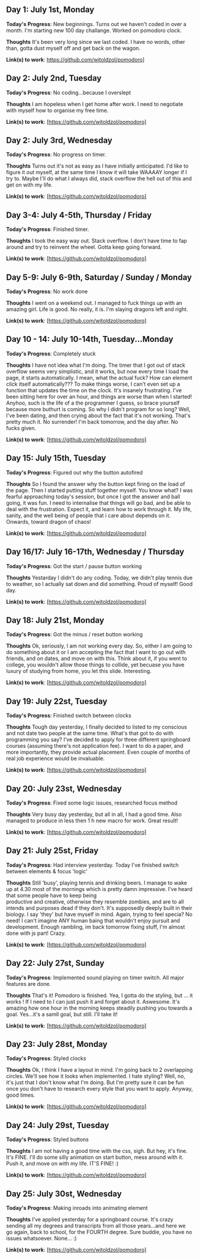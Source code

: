 ## Day 1: July 1st, Monday

**Today's Progress**: New beginnings. Turns out we haven't coded in over a month. I'm starting new 100 day challange. Worked on pomodoro clock. 

**Thoughts**  It's been very long since we last coded. I have no words, other than, gotta dust myself off and get back on the wagon.

**Link(s) to work**: https://github.com/witoldzol/pomodoro]

## Day 2: July 2nd, Tuesday

**Today's Progress**: No coding...because I overslept

**Thoughts**  I am hopeless when I get home after work. I need to negotiate with myself how to organise my free time.

**Link(s) to work**: [https://github.com/witoldzol/pomodoro]

## Day 2: July 3rd, Wednesday

**Today's Progress**: No progress on timer. 

**Thoughts** Turns out it's not as easy as I have initially anticipated. I'd like to figure it out myself, at the same time I know it will take WAAAAY longer if I try to. 
Maybe I'll do what I always did, stack overflow the hell out of this and get on with my life.

**Link(s) to work**: [https://github.com/witoldzol/pomodoro]

## Day 3-4: July 4-5th, Thursday / Friday

**Today's Progress**: Finished timer. 

**Thoughts** I took the easy way out. Stack overflow. I don't have time to fap around and try to reinvent the wheel. Gotta keep going forward. 

**Link(s) to work**: [https://github.com/witoldzol/pomodoro]

## Day 5-9: July 6-9th, Saturday / Sunday / Monday

**Today's Progress**: No work done 

**Thoughts** I went on a weekend out. I managed to fuck things up with an amazing girl. Life is good. No really, it is. I'm slaying dragons left and right. 

**Link(s) to work**: [https://github.com/witoldzol/pomodoro]

## Day 10 - 14: July 10-14th, Tuesday...Monday

**Today's Progress**: Completely stuck

**Thoughts** I have not idea what I'm doing. The timer that I got out of stack overflow seems very simplistic, and it works, but now every time I load the page, it starts automatically.
I mean, what the actual fuck? How can element click itself automatically??? To make things worse, I can't even set up a function that updates the time on the clock. It's insanely frustrating.
I've been sitting here for over an hour, and things are worse than when I started! Anyhoo, such is the life of a the programmer I guess, so brace yourself because more buthurt is coming. 
So why I didn't program for so long? Well, I've been dating, and then crying about the fact that it's not working. That's pretty much it. No surrender! I'm back tomorrow, and the day after.
No fucks given.

**Link(s) to work**: [https://github.com/witoldzol/pomodoro]

## Day 15: July 15th, Tuesday

**Today's Progress**: Figured out why the button autofired

**Thoughts** So I found the answer why the button kept firing on the load of the page. Then I started putting stuff together myself. You know what? I was fearful approaching today's session, but once I got the answer and ball going, it was fun. I need to internalise that things will go bad, and be able to deal with the frustration. Expect it, and learn how to work through it. My life, sanity, and the well being of people that i care about depends on it. Onwards, toward dragon of chaos!


**Link(s) to work**: [https://github.com/witoldzol/pomodoro]

## Day 16/17: July 16-17th, Wednesday / Thursday

**Today's Progress**: Got the start / pause button working

**Thoughts** Yestarday I didn't do any coding. Today, we didn't play tennis due to weather, so I actually sat down and did something. Proud of myself! Good day.


**Link(s) to work**: [https://github.com/witoldzol/pomodoro]

## Day 18: July 21st, Monday

**Today's Progress**: Got the minus / reset button working

**Thoughts** Ok, seriously, I am not working every day. So, either I am going to do something about it or I am accepting the fact that I want to go out with friends, and on dates, and move on with this. Think about it, if you went to college, you wouldn't allow those things to collide, yet becuase you have luxury of studying from home, you let this slide. Interesting.


**Link(s) to work**: [https://github.com/witoldzol/pomodoro]

## Day 19: July 22st, Tuesday

**Today's Progress**: Finished switch between clocks

**Thoughts** Tough day yesterday, I finally decided to listed to my conscious and not date two people at the same time. What's that got to do with programming you say? I've decided to apply for three different springboard courses (assuming there's not application fee). I want to do a paper, and more importantly, they provide actual placement. Even couple of months of real job experience would be invaluable. 


**Link(s) to work**: [https://github.com/witoldzol/pomodoro]

## Day 20: July 23st, Wednesday

**Today's Progress**: Fixed some logic issues, researched focus method

**Thoughts** Very busy day yesterday, but all in all, I had a good time. Also managed to produce in less then 1 h new macro for work. Great result!


**Link(s) to work**: [https://github.com/witoldzol/pomodoro]

## Day 21: July 25st, Friday

**Today's Progress**: Had interview yesterday. Today I've finished switch between elements & focus 'logic'

**Thoughts** Still 'busy', playing tennis and drinking beers. I manage to wake up at 4.30 most of the mornings which is pretty damn impressive. I've heard that some people have to keep being\
productive and creative, otherwise they resemble zombies, and are to all intends and purposes dead if they don't. It's supposedly deeply built in their biology. I say 'they' but have myself in mind. Again, trying to feel specia? No need! I can't imagine ANY human baing that wouldn't enjoy pursuit and development. Enough rambling, im back tomorrow fixing stuff, I'm almost done with js part! Crazy.


**Link(s) to work**: [https://github.com/witoldzol/pomodoro]

## Day 22: July 27st, Sunday

**Today's Progress**: Implemented sound playing on timer switch. All major features are done.

**Thoughts** That's it! Pomodoro is finished. Yea, I gotta do the styling, but ... it works ! If I need to I can just push it and forget about it. Aswesome. It's amazing how one hour in the morning keeps steadily pushing you towards a goal. Yes...it's a samll goal, but still. I'll take it!


**Link(s) to work**: [https://github.com/witoldzol/pomodoro]


## Day 23: July 28st, Monday

**Today's Progress**: Styled clocks

**Thoughts** Ok, I think I have a layout in mind. I'm going back to 2 overlapping circles. We'll see how it looks when implemented. I hate styling? Well, no, it's just that I don't know what I'm doing. But I'm pretty sure it can be fun once you don't have to research every style that you want to apply. Anyway, good times. 


**Link(s) to work**: [https://github.com/witoldzol/pomodoro]



## Day 24: July 29st, Tuesday

**Today's Progress**: Styled buttons

**Thoughts** I am not having a good time with the css, sigh. But hey, it's fine. It's FINE. I'll do some silly animation on start button, mess around with it. Push it, and move on with my life. IT'S FINE! :)


**Link(s) to work**: [https://github.com/witoldzol/pomodoro]

## Day 25: July 30st, Wednesday

**Today's Progress**: Making inroads into animating element

**Thoughts** I've applied yesterday for a springboard course. It's crazy sending all my degrees and transcripts from all those years...and here we go again, back to school, for the FOURTH degree. Sure buddie, you have no issues whatsoever. None... :)


**Link(s) to work**: [https://github.com/witoldzol/pomodoro]